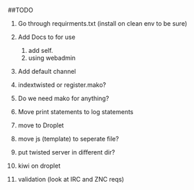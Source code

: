 ##TODO

1. Go through requirments.txt (install on clean env to be sure)
1. Add Docs to for use

    1. add self.
    1. using webadmin

1. Add default channel
1. indextwisted or register.mako?
1. Do we need mako for anything?
1. Move print statements to log statements
1. move to Droplet
1. move js (template) to seperate file?
1. put twisted server in different dir?
1. kiwi on droplet
1. validation (look at IRC and ZNC reqs)
